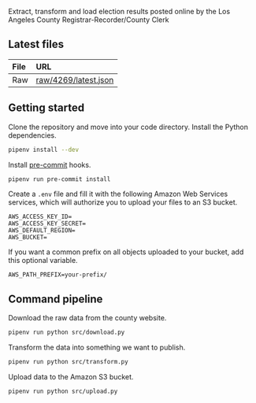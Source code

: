 Extract, transform and load election results posted online by the Los Angeles County Registrar-Recorder/County Clerk

## Latest files

File | URL
:--- | :--
Raw | [raw/4269/latest.json](https://mt-legacy-projects.s3.amazonaws.com/vgp-general-election-results-2022/data/raw/4269/latest.json)

## Getting started

Clone the repository and move into your code directory. Install the Python dependencies.

```bash
pipenv install --dev
```

Install [pre-commit](https://pre-commit.com/) hooks.

```bash
pipenv run pre-commit install
```

Create a `.env` file and fill it with the following Amazon Web Services services, which will authorize you to upload your files to an S3 bucket.

```
AWS_ACCESS_KEY_ID=
AWS_ACCESS_KEY_SECRET=
AWS_DEFAULT_REGION=
AWS_BUCKET=
```

If you want a common prefix on all objects uploaded to your bucket, add this optional variable.

```
AWS_PATH_PREFIX=your-prefix/
```

## Command pipeline

Download the raw data from the county website.

```bash
pipenv run python src/download.py
```

Transform the data into something we want to publish.

```bash
pipenv run python src/transform.py
```

Upload data to the Amazon S3 bucket.

```bash
pipenv run python src/upload.py
```
